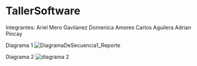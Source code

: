 # TallerSoftware
Integrantes:
Ariel Mero Gavilanez
Domenica Amores
Carlos Aguilera
Adrian Pincay


Diagrama 1
![DiagramaDeSecuencia1_Reporte](https://github.com/user-attachments/assets/cb5f3b49-2582-499a-8838-3f8195b4913f)




Diagrama 2
![diagrama 2](https://github.com/user-attachments/assets/c4b9ee52-9e36-400f-bbba-d8a1e6c44ceb)
